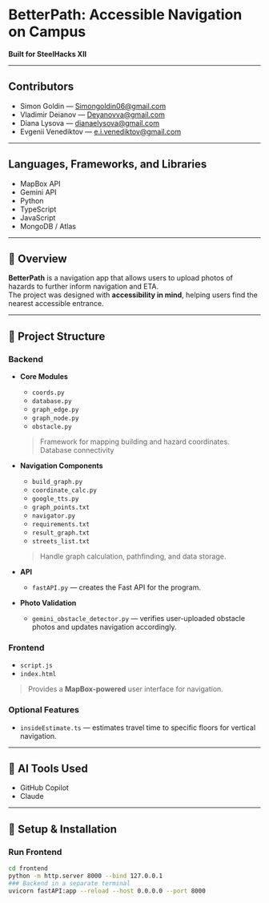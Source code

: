 # BetterPath: Accessible Navigation on Campus 

**Built for SteelHacks XII**  

---

##  Contributors  
- Simon Goldin — [Simongoldin06@gmail.com](mailto:Simongoldin06@gmail.com)  
- Vladimir Deianov — [Deyanovva@gmail.com](mailto:Deyanovva@gmail.com)  
- Diana Lysova — [dianaelysova@gmail.com](mailto:dianaelysova@gmail.com)  
- Evgenii Venediktov — [e.i.venediktov@gmail.com](mailto:e.i.venediktov@gmail.com)  

---

##  Languages, Frameworks, and Libraries  
- MapBox API  
- Gemini API  
- Python  
- TypeScript  
- JavaScript  
- MongoDB / Atlas  

---

## 📖 Overview  
**BetterPath** is a navigation app that allows users to upload photos of hazards to further inform navigation and ETA.  
The project was designed with **accessibility in mind**, helping users find the nearest accessible entrance.  

---

## 📂 Project Structure  

### Backend  
- **Core Modules**  
  - `coords.py`  
  - `database.py`  
  - `graph_edge.py`  
  - `graph_node.py`  
  - `obstacle.py`  
  > Framework for mapping building and hazard coordinates. Database connectivity  

- **Navigation Components**  
  - `build_graph.py`  
  - `coordinate_calc.py`  
  - `google_tts.py`  
  - `graph_points.txt`  
  - `navigator.py`  
  - `requirements.txt`  
  - `result_graph.txt`  
  - `streets_list.txt`  
  > Handle graph calculation, pathfinding, and data storage.  

- **API**  
  - `fastAPI.py` — creates the  Fast API for the program.  

- **Photo Validation**  
  - `gemini_obstacle_detector.py` — verifies user-uploaded obstacle photos and updates navigation accordingly.  

### Frontend  
- `script.js`  
- `index.html`  
> Provides a **MapBox-powered** user interface for navigation.  

### Optional Features  
- `insideEstimate.ts` — estimates travel time to specific floors for vertical navigation.  

---

## 🤖 AI Tools Used  
- GitHub Copilot  
- Claude  

---

## 🚀 Setup & Installation  

### Run Frontend  
```bash
cd frontend
python -m http.server 8000 --bind 127.0.0.1
### Backend in a separate terminal
uvicorn fastAPI:app --reload --host 0.0.0.0 --port 8000
